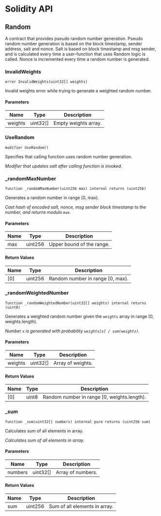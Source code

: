 # Solidity API

## Random

A contract that provides pseudo random number generation.
Pseudo random number generation is based on the block timestamp, sender address, salt and nonce.
Salt is based on block timestamp and msg sender, and is calculated every time a user-function that uses Random logic is called.
Nonce is incremented every time a random number is generated.

### InvalidWeights

```solidity
error InvalidWeights(uint32[] weights)
```

Invalid weights error while trying to generate a weighted random number.

#### Parameters

| Name | Type | Description |
| ---- | ---- | ----------- |
| weights | uint32[] | Empty weights array. |

### UseRandom

```solidity
modifier UseRandom()
```

Specifies that calling function uses random number generation.

_Modifier that updates salt after calling function is invoked._

### _randomMaxNumber

```solidity
function _randomMaxNumber(uint256 max) internal returns (uint256)
```

Generates a random number in range [0, max).

_Cast hash of encoded salt, nonce, msg sender block timestamp to the number, and returns modulo `max`._

#### Parameters

| Name | Type | Description |
| ---- | ---- | ----------- |
| max | uint256 | Upper bound of the range. |

#### Return Values

| Name | Type | Description |
| ---- | ---- | ----------- |
| [0] | uint256 | Random number in range [0, max). |

### _randomWeightedNumber

```solidity
function _randomWeightedNumber(uint32[] weights) internal returns (uint8)
```

Generates a weighted random number given the `weights` array in range [0, weights.length).

_Number `x` is generated with probability `weights[x] / sum(weights)`._

#### Parameters

| Name | Type | Description |
| ---- | ---- | ----------- |
| weights | uint32[] | Array of weights. |

#### Return Values

| Name | Type | Description |
| ---- | ---- | ----------- |
| [0] | uint8 | Random number in range [0, weights.length). |

### _sum

```solidity
function _sum(uint32[] numbers) internal pure returns (uint256 sum)
```

Calculates sum of all elements in array.

_Calculates sum of all elements in array._

#### Parameters

| Name | Type | Description |
| ---- | ---- | ----------- |
| numbers | uint32[] | Array of numbers. |

#### Return Values

| Name | Type | Description |
| ---- | ---- | ----------- |
| sum | uint256 | Sum of all elements in array. |

